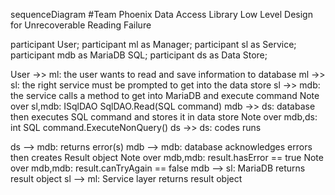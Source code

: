 

sequenceDiagram 
#Team Phoenix Data Access Library Low Level Design for Unrecoverable Reading Failure

  participant User;
  participant ml as Manager;
  participant sl as Service;
  participant mdb as MariaDB SQL;
  participant ds as Data Store;

  User ->> ml: the user wants to read and save information to database
  ml ->> sl: the right service must be prompted to get into the data store
  sl ->> mdb: the service calls a method to get into MariaDB and execute command
    Note over sl,mdb: ISqlDAO SqlDAO.Read(SQL command) 
  mdb ->> ds: database then executes SQL command and stores it in data store
    Note over mdb,ds: int SQL command.ExecuteNonQuery() 
  ds ->> ds: codes runs

  ds --> mdb: returns error(s)
  mdb --> mdb: database acknowledges errors then creates Result object
    Note over mdb,mdb: result.hasError == true
    Note over mdb,mdb: result.canTryAgain == false
  mdb --> sl: MariaDB returns result object
  sl --> ml: Service layer returns result object






